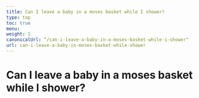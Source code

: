 ```yaml
---
title: Can I leave a baby in a moses basket while I shower?
type: top
toc: true
menu:
weight: 1
canonicalUrl: “/can-i-leave-a-baby-in-a-moses-basket-while-i-shower"
url: can-i-leave-a-baby-in-moses-basket-while-shower
---
```


# Can I leave a baby in a moses basket while I shower?
